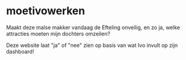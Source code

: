 # moetivowerken
Maakt deze malse makker vandaag de Efteling onveilig, en zo ja, welke attracties moeten mijn dochters omzeilen?

Deze website laat "ja" of "nee" zien op basis van wat Ivo invult op zijn dashboard!
